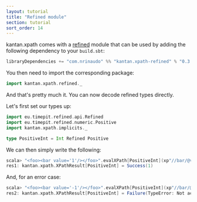 ```yaml
---
layout: tutorial
title: "Refined module"
section: tutorial
sort_order: 14
---
```

kantan.xpath comes with a [refined](https://github.com/fthomas/refined) module that can be used
by adding the following dependency to your `build.sbt`:

```scala
libraryDependencies += "com.nrinaudo" %% "kantan.xpath-refined" % "0.3.0"
```

You then need to import the corresponding package:

```scala
import kantan.xpath.refined._
```

And that's pretty much it. You can now decode refined types directly.

Let's first set our types up:

```scala
import eu.timepit.refined.api.Refined
import eu.timepit.refined.numeric.Positive
import kantan.xpath.implicits._

type PositiveInt = Int Refined Positive
```

We can then simply write the following:

```scala
scala> "<foo><bar value='1'/></foo>".evalXPath[PositiveInt](xp"//bar/@value")
res1: kantan.xpath.XPathResult[PositiveInt] = Success(1)
```

And, for an error case:

```scala
scala> "<foo><bar value='-1'/></foo>".evalXPath[PositiveInt](xp"//bar/@value")
res2: kantan.xpath.XPathResult[PositiveInt] = Failure(TypeError: Not acceptable: 'Predicate failed: (-1 > 0).')
```
